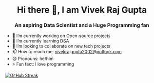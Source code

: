 
<div align="center">

# Hi there 👋, I am Vivek Raj Gupta

<h3>An aspiring Data Scientist and a Huge Programming fan</h3>

</div>

- 🔭 I’m currently working on Open-source projects 
- 🌱 I’m currently learning DSA
- 👯 I’m looking to collaborate on new tech projects
- 📫 How to reach me: vivekrajgupta2002@outlook.com
- 😄 Pronouns: he/him
- ⚡ Fun fact: I love programming


[![GitHub Streak](https://streak-stats.demolab.com?user=Vivek-raj-gupta-2002)](https://git.io/streak-stats)

